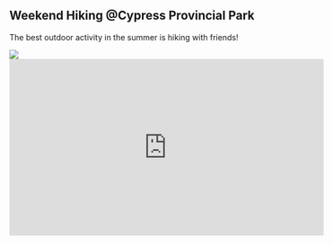 ## Weekend Hiking @Cypress Provincial Park 

<p>The best outdoor activity in the summer is hiking with friends!  <p>
  
  
<img src="https://user-images.githubusercontent.com/79688638/199353001-ffa2c123-e766-498b-9a0f-952c83352368.jpg">
  
  
<iframe width="560" height="315" src="https://www.youtube.com/embed/v8yKOu-PuVM" title="YouTube video player" frameborder="0" allow="accelerometer; autoplay; clipboard-write; encrypted-media; gyroscope; picture-in-picture" allowfullscreen></iframe>
